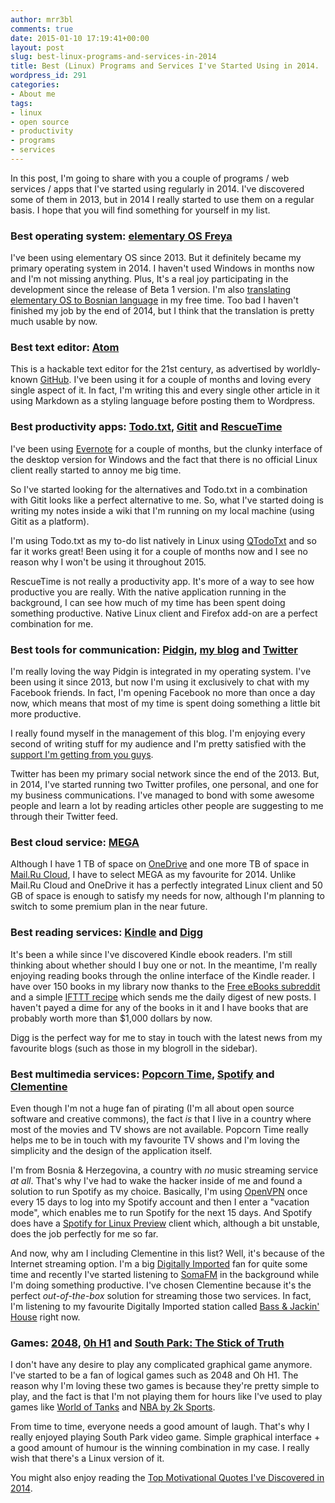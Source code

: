```yaml
---
author: mrr3bl
comments: true
date: 2015-01-10 17:19:41+00:00
layout: post
slug: best-linux-programs-and-services-in-2014
title: Best (Linux) Programs and Services I've Started Using in 2014.
wordpress_id: 291
categories:
- About me
tags:
- linux
- open source
- productivity
- programs
- services
---
```


In this post, I'm going to share with you a couple of programs / web services / apps that I've started using regularly in 2014. I've discovered some of them in 2013, but in 2014 I really started to use them on a regular basis. I hope that you will find something for yourself in my list.


### Best operating system: [elementary OS Freya](http://elementaryos.org/)


I've been using elementary OS since 2013. But it definitely became my primary operating system in 2014. I haven't used Windows in months now and I'm not missing anything. Plus, It's a real joy participating in the development since the release of Beta 1 version. I'm also [translating elementary OS to Bosnian language](https://aleksandartodorovic.wordpress.com/2014/11/11/elementary-os-bosnian-language/) in my free time. Too bad I haven't finished my job by the end of 2014, but I think that the translation is pretty much usable by now.


### Best text editor: [Atom](https://atom.io/)


This is a hackable text editor for the 21st century, as advertised by worldly-known [GitHub](https://github.com/). I've been using it for a couple of months and loving every single aspect of it. In fact, I'm writing this and every single other article in it using Markdown as a styling language before posting them to Wordpress.


### Best productivity apps: [Todo.txt](http://todotxt.com/), [Gitit](http://gitit.net/) and [RescueTime](http://rescuetime.com/)


I've been using [Evernote](http://evernote.com/) for a couple of months, but the clunky interface of the desktop version for Windows and the fact that there is no official Linux client really started to annoy me big time.

So I've started looking for the alternatives and Todo.txt in a combination with Gitit looks like a perfect alternative to me. So, what I've started doing is writing my notes inside a wiki that I'm running on my local machine (using Gitit as a platform).

I'm using Todo.txt as my to-do list natively in Linux using [QTodoTxt](https://github.com/mNantern/QTodoTxt) and so far it works great! Been using it for a couple of months now and I see no reason why I won't be using it throughout 2015.

RescueTime is not really a productivity app. It's more of a way to see how productive you are really. With the native application running in the background, I can see how much of my time has been spent doing something productive. Native Linux client and Firefox add-on are a perfect combination for me.


### Best tools for communication: [Pidgin](http://pidgin.im/), [my blog](https://aleksandartodorovic.wordpress.com/) and [Twitter](https://twitter.com/r3bl_)


I'm really loving the way Pidgin is integrated in my operating system. I've been using it since 2013, but now I'm using it exclusively to chat with my Facebook friends. In fact, I'm opening Facebook no more than once a day now, which means that most of my time is spent doing something a little bit more productive.

I really found myself in the management of this blog. I'm enjoying every second of writing stuff for my audience and I'm pretty satisfied with the [support I'm getting from you guys](https://aleksandartodorovic.wordpress.com/2015/01/01/blog-stats-2014/).

Twitter has been my primary social network since the end of the 2013. But, in 2014, I've started running two Twitter profiles, one personal, and one for my business communications. I've managed to bond with some awesome people and learn a lot by reading articles other people are suggesting to me through their Twitter feed.


### Best cloud service: [MEGA](https://mega.co.nz/)


Although I have 1 TB of space on [OneDrive](http://onedrive.live.com/) and one more TB of space in [Mail.Ru Cloud](https://cloud.mail.ru/), I have to select MEGA as my favourite for 2014. Unlike Mail.Ru Cloud and OneDrive it has a perfectly integrated Linux client and 50 GB of space is enough to satisfy my needs for now, although I'm planning to switch to some premium plan in the near future.


### Best reading services: [Kindle](https://read.amazon.com/) and [Digg](http://digg.com/)


It's been a while since I've discovered Kindle ebook readers. I'm still thinking about whether should I buy one or not. In the meantime, I'm really enjoying reading books through the online interface of the Kindle reader. I have over 150 books in my library now thanks to the [Free eBooks subreddit](https://www.reddit.com/r/freeebooks) and a simple [IFTTT recipe](https://ifttt.com/myrecipes/personal/17091741) which sends me the daily digest of new posts. I haven't payed a dime for any of the books in it and I have books that are probably worth more than $1,000 dollars by now.

Digg is the perfect way for me to stay in touch with the latest news from my favourite blogs (such as those in my blogroll in the sidebar).


### Best multimedia services: [Popcorn Time](http://popcorntime.io/), [Spotify](https://www.spotify.com/us/) and [Clementine](https://www.clementine-player.org/)


Even though I'm not a huge fan of pirating (I'm all about open source software and creative commons), the fact _is_ that I live in a country where most of the movies and TV shows are not available. Popcorn Time really helps me to be in touch with my favourite TV shows and I'm loving the simplicity and the design of the application itself.

I'm from Bosnia & Herzegovina, a country with _no_ music streaming service _at all_. That's why I've had to wake the hacker inside of me and found a solution to run Spotify as my choice. Basically, I'm using [OpenVPN](http://www.vpnbook.com/freevpn) once every 15 days to log into my Spotify account and then I enter a "vacation mode", which enables me to run Spotify for the next 15 days. And Spotify does have a [Spotify for Linux Preview](https://www.spotify.com/int/download/other/) client which, although a bit unstable, does the job perfectly for me so far.

And now, why am I including Clementine in this list? Well, it's because of the Internet streaming option. I'm a big [Digitally Imported](http://www.di.fm/) fan for quite some time and recently I've started listening to [SomaFM](http://somafm.com/) in the background while I'm doing something productive. I've chosen Clementine because it's the perfect _out-of-the-box_ solution for streaming those two services. In fact, I'm listening to my favourite Digitally Imported station called [Bass & Jackin' House](http://www.di.fm/bassnjackinhouse) right now.


### Games: [2048](http://gabrielecirulli.github.io/2048/), [0h H1](http://0hh1.com/) and [South Park: The Stick of Truth](https://en.wikipedia.org/wiki/South_Park:_The_Stick_of_Truth)


I don't have any desire to play any complicated graphical game anymore. I've started to be a fan of logical games such as 2048 and Oh H1. The reason why I'm loving these two games is because they're pretty simple to play, and the fact is that I'm not playing them for hours like I've used to play games like [World of Tanks](http://worldoftanks.eu/) and [NBA by 2k Sports](https://www.2k.com/games/nba-2k15).

From time to time, everyone needs a good amount of laugh. That's why I really enjoyed playing South Park video game. Simple graphical interface + a good amount of humour is the winning combination in my case. I really wish that there's a Linux version of it.

You might also enjoy reading the [Top Motivational Quotes I've Discovered in 2014](https://aleksandartodorovic.wordpress.com/2014/12/28/top-quotes-2014/).
